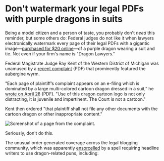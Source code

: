 # Don't watermark your legal PDFs with purple dragons in suits

Being a model citizen and a person of taste, you probably don't _need_ this reminder, but some others do: Federal judges do not like it when lawyers electronically watermark every page of their legal PDFs with a gigantic image—[purchased for $20 online](https://www.nytimes.com/2025/04/29/us/dragon-lawyer-lawsuit.html)—of a purple dragon wearing a suit and tie. Not even if your firm's name is "Dragon Lawyers."

Federal Magistrate Judge Ray Kent of the Western District of Michigan was unamused by a [recent complaint](https://storage.courtlistener.com/recap/gov.uscourts.miwd.114988/gov.uscourts.miwd.114988.1.0.pdf) (PDF) that prominently featured the aubergine wyrm.

"Each page of plaintiff’s complaint appears on an e-filing which is dominated by a large multi-colored cartoon dragon dressed in a suit," he [wrote on April 28](https://storage.courtlistener.com/recap/gov.uscourts.miwd.114988/gov.uscourts.miwd.114988.6.0.pdf) (PDF). "Use of this dragon cartoon logo is not only distracting, it is juvenile and impertinent. The Court is not a cartoon."

Kent then ordered "that plaintiff shall not file any other documents with the cartoon dragon or other inappropriate content."

![Screenshot of a page from the complaint.](https://cdn.arstechnica.net/wp-content/uploads/2025/05/dragon-brief-page-640x888.jpg)

Seriously, don't do this.

The unusual order generated coverage across the legal blogging community, which was apparently [ensorcelled](https://www.merriam-webster.com/dictionary/ensorcell) by a spell requiring headline writers to use dragon-related puns, including: